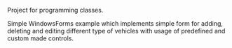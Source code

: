 Project for programming classes.

Simple WindowsForms example which implements simple form for adding, deleting and editing different type of vehicles with usage of predefined and custom made controls.
